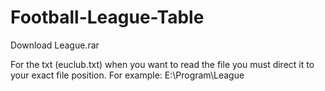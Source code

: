 # Football-League-Table
Download League.rar

For the txt (euclub.txt) when you want to read the file you must direct it to your exact file position.
For example:
E:\Program\League

